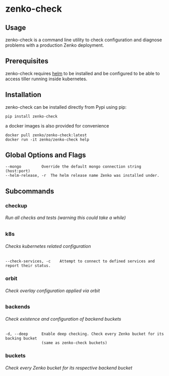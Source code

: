 # zenko-check

## Usage

zenko-check is a command line utility to check configuration and diagnose problems with a production Zenko deployment.

## Prerequisites

zenko-check requires [helm](https://github.com/kubernetes/helm) to be installed and be configured to be able to access tiller running inside kubernetes.

## Installation

zenko-check can be installed directly from Pypi using pip:

```
pip install zenko-check
```

a docker images is also provided for convenience

```
docker pull zenko/zenko-check:latest
docker run -it zenko/zenko-check help
```

## Global Options and Flags

```
--mongo 		Override the default mongo connection string (host:port)
--helm-release, -r	The helm release name Zenko was installed under.
```

## Subcommands

### checkup
###### Run all checks and tests (warning this could take a while)

### k8s
###### Checks kubernetes related configuration


```
--check-services, -c 	Attempt to connect to defined services and report their status.

```

### orbit
###### Check overlay configuration applied via orbit

### backends
###### Check existence and configuration of backend buckets



```
-d, --deep  	Enable deep checking. Check every Zenko bucket for its backing bucket
            	(same as zenko-check buckets)
```

### buckets
###### Check every Zenko bucket for its respective backend bucket
